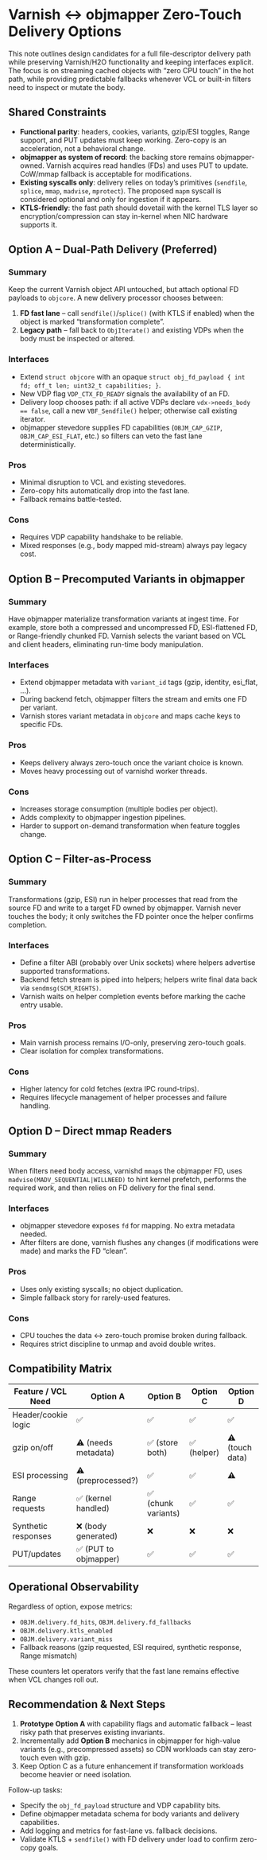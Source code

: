 # Varnish ↔ objmapper Zero-Touch Delivery Options

This note outlines design candidates for a full file-descriptor delivery path while
preserving Varnish/H2O functionality and keeping interfaces explicit. The focus is on
streaming cached objects with “zero CPU touch” in the hot path, while providing
predictable fallbacks whenever VCL or built-in filters need to inspect or mutate the
body.

## Shared Constraints

- **Functional parity**: headers, cookies, variants, gzip/ESI toggles, Range support,
  and PUT updates must keep working. Zero-copy is an acceleration, not a behavioral
  change.
- **objmapper as system of record**: the backing store remains objmapper-owned.
  Varnish acquires read handles (FDs) and uses PUT to update. CoW/mmap fallback is
  acceptable for modifications.
- **Existing syscalls only**: delivery relies on today’s primitives (`sendfile`,
  `splice`, `mmap`, `madvise`, `mprotect`). The proposed `mapm` syscall is considered
  optional and only for ingestion if it appears.
- **KTLS-friendly**: the fast path should dovetail with the kernel TLS layer so
  encryption/compression can stay in-kernel when NIC hardware supports it.

## Option A – Dual-Path Delivery (Preferred)

### Summary

Keep the current Varnish object API untouched, but attach optional FD payloads to
`objcore`. A new delivery processor chooses between:

1. **FD fast lane** – call `sendfile()`/`splice()` (with KTLS if enabled) when the
   object is marked “transformation complete”.
2. **Legacy path** – fall back to `ObjIterate()` and existing VDPs when the body must
   be inspected or altered.

### Interfaces

- Extend `struct objcore` with an opaque `struct obj_fd_payload { int fd; off_t len;
  uint32_t capabilities; }`.
- New VDP flag `VDP_CTX_FD_READY` signals the availability of an FD.
- Delivery loop chooses path: if all active VDPs declare `vdx->needs_body == false`,
  call a new `VBF_Sendfile()` helper; otherwise call existing iterator.
- objmapper stevedore supplies FD capabilities (`OBJM_CAP_GZIP`, `OBJM_CAP_ESI_FLAT`,
  etc.) so filters can veto the fast lane deterministically.

### Pros

- Minimal disruption to VCL and existing stevedores.
- Zero-copy hits automatically drop into the fast lane.
- Fallback remains battle-tested.

### Cons

- Requires VDP capability handshake to be reliable.
- Mixed responses (e.g., body mapped mid-stream) always pay legacy cost.

## Option B – Precomputed Variants in objmapper

### Summary

Have objmapper materialize transformation variants at ingest time. For example, store
both a compressed and uncompressed FD, ESI-flattened FD, or Range-friendly chunked FD.
Varnish selects the variant based on VCL and client headers, eliminating run-time
body manipulation.

### Interfaces

- Extend objmapper metadata with `variant_id` tags (gzip, identity, esi_flat, …).
- During backend fetch, objmapper filters the stream and emits one FD per variant.
- Varnish stores variant metadata in `objcore` and maps cache keys to specific FDs.

### Pros

- Keeps delivery always zero-touch once the variant choice is known.
- Moves heavy processing out of varnishd worker threads.

### Cons

- Increases storage consumption (multiple bodies per object).
- Adds complexity to objmapper ingestion pipelines.
- Harder to support on-demand transformation when feature toggles change.

## Option C – Filter-as-Process

### Summary

Transformations (gzip, ESI) run in helper processes that read from the source FD and
write to a target FD owned by objmapper. Varnish never touches the body; it only
switches the FD pointer once the helper confirms completion.

### Interfaces

- Define a filter ABI (probably over Unix sockets) where helpers advertise supported
  transformations.
- Backend fetch stream is piped into helpers; helpers write final data back via
  `sendmsg(SCM_RIGHTS)`.
- Varnish waits on helper completion events before marking the cache entry usable.

### Pros

- Main varnish process remains I/O-only, preserving zero-touch goals.
- Clear isolation for complex transformations.

### Cons

- Higher latency for cold fetches (extra IPC round-trips).
- Requires lifecycle management of helper processes and failure handling.

## Option D – Direct mmap Readers

### Summary

When filters need body access, varnishd `mmap`s the objmapper FD, uses
`madvise(MADV_SEQUENTIAL|WILLNEED)` to hint kernel prefetch, performs the required
work, and then relies on FD delivery for the final send.

### Interfaces

- objmapper stevedore exposes `fd` for mapping. No extra metadata needed.
- After filters are done, varnish flushes any changes (if modifications were made) and
  marks the FD “clean”.

### Pros

- Uses only existing syscalls; no object duplication.
- Simple fallback story for rarely-used features.

### Cons

- CPU touches the data ↔ zero-touch promise broken during fallback.
- Requires strict discipline to unmap and avoid double writes.

## Compatibility Matrix

| Feature / VCL Need   | Option A | Option B | Option C | Option D |
|----------------------|----------|----------|----------|----------|
| Header/cookie logic  | ✅       | ✅       | ✅       | ✅       |
| gzip on/off          | ⚠️ (needs metadata) | ✅ (store both) | ✅ (helper) | ⚠️ (touch data) |
| ESI processing       | ⚠️ (preprocessed?) | ✅ | ✅ | ⚠️ |
| Range requests       | ✅ (kernel handled) | ✅ (chunk variants) | ✅ | ✅ |
| Synthetic responses  | ❌ (body generated) | ❌ | ❌ | ❌ |
| PUT/updates          | ✅ (PUT to objmapper) | ✅ | ✅ | ✅ |

## Operational Observability

Regardless of option, expose metrics:

- `OBJM.delivery.fd_hits`, `OBJM.delivery.fd_fallbacks`
- `OBJM.delivery.ktls_enabled`
- `OBJM.delivery.variant_miss`
- Fallback reasons (gzip requested, ESI required, synthetic response, Range mismatch)

These counters let operators verify that the fast lane remains effective when VCL
changes roll out.

## Recommendation & Next Steps

1. **Prototype Option A** with capability flags and automatic fallback – least risky
   path that preserves existing invariants.
2. Incrementally add **Option B** mechanics in objmapper for high-value variants
   (e.g., precompressed assets) so CDN workloads can stay zero-touch even with gzip.
3. Keep Option C as a future enhancement if transformation workloads become heavier
   or need isolation.

Follow-up tasks:

- Specify the `obj_fd_payload` structure and VDP capability bits.
- Define objmapper metadata schema for body variants and delivery capabilities.
- Add logging and metrics for fast-lane vs. fallback decisions.
- Validate KTLS + `sendfile()` with FD delivery under load to confirm zero-copy goals.
